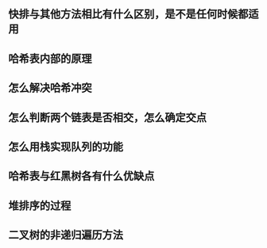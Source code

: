 ## 快排与其他方法相比有什么区别，是不是任何时候都适用


## 哈希表内部的原理


## 怎么解决哈希冲突


## 怎么判断两个链表是否相交，怎么确定交点


## 怎么用栈实现队列的功能


## 哈希表与红黑树各有什么优缺点


## 堆排序的过程


## 二叉树的非递归遍历方法